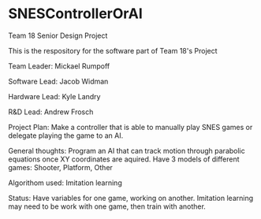 # SNESControllerOrAI
Team 18 Senior Design Project

 This is the respository for the software part of Team 18's Project
 
   Team Leader: Mickael Rumpoff
  
   Software Lead: Jacob Widman
  
   Hardware Lead: Kyle Landry
  
   R&D Lead: Andrew Frosch
   
   Project Plan: Make a controller that is able to manually play SNES games or delegate playing the game to an AI.
   
   General thoughts: 
      Program an AI that can track motion through parabolic equations once XY coordinates are aquired.
      Have 3 models of different games: Shooter, Platform, Other
     
   Algorithom used: Imitation learning
  
   Status: Have variables for one game, working on another. 
   Imitation learning may need to be work with one game, then train with another. 
